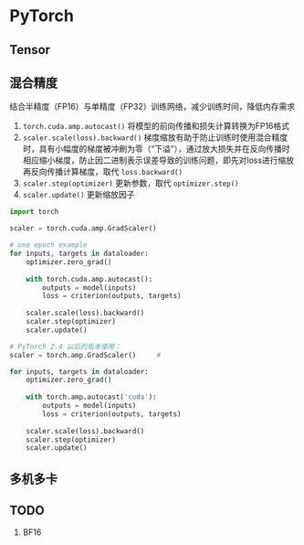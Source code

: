 # PyTorch

## Tensor

## 混合精度

结合半精度（FP16）与单精度（FP32）训练网络，减少训练时间，降低内存需求

1. `torch.cuda.amp.autocast()` 将模型的前向传播和损失计算转换为FP16格式
2. `scaler.scale(loss).backward()` 梯度缩放有助于防止训练时使用混合精度时，具有小幅度的梯度被冲刷为零（“下溢”），通过放大损失并在反向传播时相应缩小梯度，防止因二进制表示误差导致的训练问题，即先对loss进行缩放再反向传播计算梯度，取代 `loss.backward()`
3. `scaler.step(optimizer)` 更新参数，取代 `optimizer.step()`
4. `scaler.update()` 更新缩放因子

``` py
import torch

scaler = torch.cuda.amp.GradScaler()

# one epoch example
for inputs, targets in dataloader:
    optimizer.zero_grad()
    
    with torch.cuda.amp.autocast():
        outputs = model(inputs)
        loss = criterion(outputs, targets)
        
    scaler.scale(loss).backward()
    scaler.step(optimizer)
    scaler.update()

# PyTorch 2.4 以后的版本使用：
scaler = torch.amp.GradScaler()     # 

for inputs, targets in dataloader:
    optimizer.zero_grad()
    
    with torch.amp.autocast('cuda'):
        outputs = model(inputs)
        loss = criterion(outputs, targets)
        
    scaler.scale(loss).backward()
    scaler.step(optimizer)
    scaler.update()

```

## 多机多卡

## TODO

1. BF16